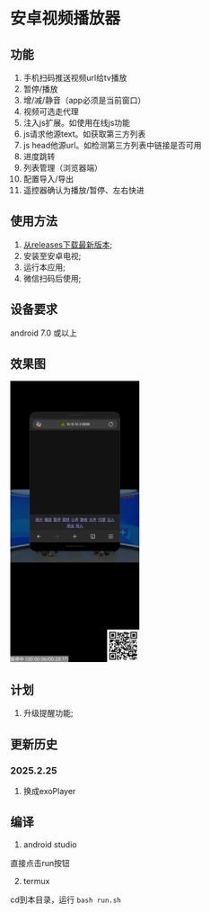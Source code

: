 # 安卓视频播放器   

## 功能  
 
1. 手机扫码推送视频url给tv播放
2. 暂停/播放
3. 增/减/静音（app必须是当前窗口）
4. 视频可选走代理
5. 注入js扩展。如使用在线js功能
6. js请求他源text。如获取第三方列表
7. js head他源url。如检测第三方列表中链接是否可用
8. 进度跳转
9. 列表管理（浏览器端）
10. 配置导入/导出
11. 遥控器确认为播放/暂停、左右快进

## 使用方法   
1. [从releases下载最新版本](https://github.com/qidizi/android-tv-player/releases);    
2. 安装至安卓电视;
3. 运行本应用;  
4. 微信扫码后使用;  

## 设备要求
android 7.0 或以上
  
## 效果图        

<img src="screenshot.jpg" alt="效果图" height="500" />

## 计划  

1.  升级提醒功能;  


## 更新历史  

### 2025.2.25
1. 换成exoPlayer 

## 编译

1. android studio

直接点击run按钮

2. termux

cd到本目录，运行 `bash run.sh` 